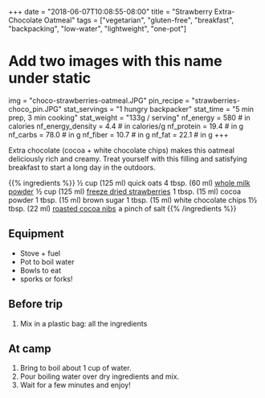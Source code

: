 +++
date = "2018-06-07T10:08:55-08:00"
title = "Strawberry Extra-Chocolate Oatmeal"
tags = ["vegetarian", "gluten-free", "breakfast", "backpacking", "low-water", "lightweight", "one-pot"]
# Add two images with this name under static
img = "choco-strawberries-oatmeal.JPG"
pin_recipe = "strawberries-choco_pin.JPG"
stat_servings = "1 hungry backpacker"
stat_time = "5 min prep, 3 min cooking"
stat_weight = "133g / serving"
nf_energy = 580 # in calories
nf_energy_density = 4.4 # in calories/g
nf_protein = 19.4 # in g
nf_carbs = 78.0 # in g
nf_fiber = 10.7 # in g
nf_fat = 22.1 # in g
+++

Extra chocolate (cocoa + white chocolate chips) makes this oatmeal deliciously rich and creamy. Treat yourself with this filling and satisfying breakfast to start a long day in the outdoors.

{{% ingredients %}}
½ cup (125 ml) quick oats
4 tbsp. (60 ml) <a target="_blank" href="https://www.amazon.com/gp/product/B00FRFRZF6/ref=as_li_tl?ie=UTF8&camp=1789&creative=9325&creativeASIN=B00FRFRZF6&linkCode=as2&tag=gourmethiking-20&linkId=9f4831457cbee52c2a0ac9c0cfb17694">whole milk powder</a><img src="//ir-na.amazon-adsystem.com/e/ir?t=gourmethiking-20&l=am2&o=1&a=B00FRFRZF6" width="1" height="1" border="0" alt="" style="border:none !important; margin:0px !important;" /> 
½ cup (125 ml) <a target="_blank" href="https://www.amazon.com/gp/product/B00BIBO19G/ref=as_li_tl?ie=UTF8&camp=1789&creative=9325&creativeASIN=B00BIBO19G&linkCode=as2&tag=gourmethiking-20&linkId=a3d666444fac23f152bb3886ea1aa1b1">freeze dried strawberries</a><img src="//ir-na.amazon-adsystem.com/e/ir?t=gourmethiking-20&l=am2&o=1&a=B00BIBO19G" width="1" height="1" border="0" alt="" style="border:none !important; margin:0px !important;" />
1 tbsp. (15 ml) cocoa powder
1 tbsp. (15 ml) brown sugar
1 tbsp. (15 ml) white chocolate chips
1½ tbsp. (22 ml) <a target="_blank" href="https://www.amazon.com/gp/product/B077H6F69T/ref=as_li_tl?ie=UTF8&camp=1789&creative=9325&creativeASIN=B077H6F69T&linkCode=as2&tag=gourmethiking-20&linkId=822c44ca2ee9360dc9c75df54eef770c">roasted cocoa nibs</a><img src="//ir-na.amazon-adsystem.com/e/ir?t=gourmethiking-20&l=am2&o=1&a=B077H6F69T" width="1" height="1" border="0" alt="" style="border:none !important; margin:0px !important;" />
a pinch of salt
{{% /ingredients %}}

## Equipment
- Stove + fuel
- Pot to boil water
- Bowls to eat
- sporks or forks!

## Before trip
1. Mix in a plastic bag: all the ingredients
 
## At camp
1. Bring to boil about 1 cup of water.
1. Pour boiling water over dry ingredients and mix.
1. Wait for a few minutes and enjoy!
